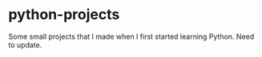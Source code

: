 # python-projects
Some small projects that I made when I first started learning Python. Need to update.
